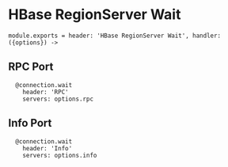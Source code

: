 
# HBase RegionServer Wait

    module.exports = header: 'HBase RegionServer Wait', handler: ({options}) ->

## RPC Port

      @connection.wait
        header: 'RPC'
        servers: options.rpc

## Info Port

      @connection.wait
        header: 'Info'
        servers: options.info
